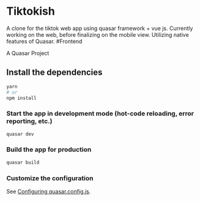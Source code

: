 # Tiktokish
A clone for the tiktok web app using quasar framework + vue js. Currently working on the web, before finalizing on the mobile view.
Utilizing native features of Quasar.
\#Frontend


A Quasar Project

## Install the dependencies
```bash
yarn
# or
npm install
```

### Start the app in development mode (hot-code reloading, error reporting, etc.)
```bash
quasar dev
```


### Build the app for production
```bash
quasar build
```

### Customize the configuration
See [Configuring quasar.config.js](https://v2.quasar.dev/quasar-cli-webpack/quasar-config-js).
